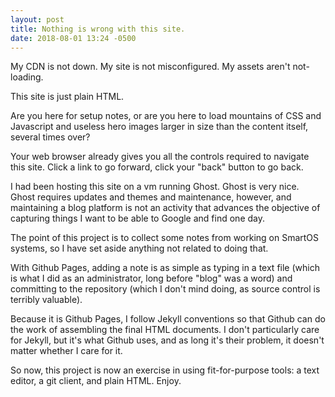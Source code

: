 ```yaml
---
layout: post
title: Nothing is wrong with this site.
date: 2018-08-01 13:24 -0500
---
```

My CDN is not down. My site is not misconfigured. My assets aren't not-loading. 

This site is just plain HTML.

Are you here for setup notes, or are you here to load mountains of CSS and Javascript and useless hero images larger in size than the content itself, several times over?

Your web browser already gives you all the controls required to navigate this site. Click a link to go forward, click your "back" button to go back. 

I had been hosting this site on a vm running Ghost. Ghost is very nice. Ghost requires updates and themes and maintenance, however, and maintaining a blog platform is not an activity that advances the objective of capturing things I want to be able to Google and find one day.

The point of this project is to collect some notes from working on SmartOS systems, so I have set aside anything not related to doing that.

With Github Pages, adding a note is as simple as typing in a text file (which is what I did as an administrator, long before "blog" was a word) and committing to the repository (which I don't mind doing, as source control is terribly valuable).

Because it is Github Pages, I follow Jekyll conventions so that Github can do the work of assembling the final HTML documents. I don't particularly care for Jekyll, but it's what Github uses, and as long it's their problem, it doesn't matter whether I care for it.

So now, this project is now an exercise in using fit-for-purpose tools: a text editor, a git client, and plain HTML. Enjoy.